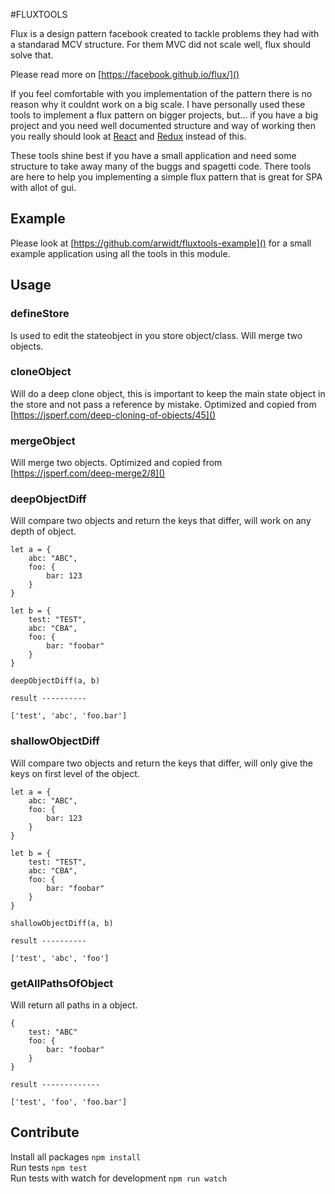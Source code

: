 #FLUXTOOLS

Flux is a design pattern facebook created to tackle problems they had with a standarad MCV structure.
For them MVC did not scale well, flux should solve that.

Please read more on [https://facebook.github.io/flux/]()

If you feel comfortable with you implementation of the pattern there is no reason why it couldnt work on a big scale. I have personally used these tools to implement a flux pattern on bigger projects, but... if you have a big project and you need well documented structure and way of working then you really should look at [React](https://reactjs.org/) and [Redux](https://redux.js.org/) instead of this.

These tools shine best if you have a small application and need some structure to take away many of the buggs and spagetti code. There tools are here to help you implementing a simple flux pattern that is great for SPA with allot of gui.

## Example

Please look at [https://github.com/arwidt/fluxtools-example]() for a small example application using all the tools in this module.

## Usage

### defineStore
Is used to edit the stateobject in you store object/class. Will merge two objects.

### cloneObject
Will do a deep clone object, this is important to keep the main state object in the store and not pass a reference by mistake.
Optimized and copied from [https://jsperf.com/deep-cloning-of-objects/45]()

### mergeObject
Will merge two objects. Optimized and copied from [https://jsperf.com/deep-merge2/8]()

### deepObjectDiff
Will compare two objects and return the keys that differ, will work on any depth of object.

```
let a = {
	abc: "ABC",
	foo: {
		bar: 123
	}
}

let b = {
	test: "TEST",
	abc: "CBA",
	foo: {
		bar: "foobar"
	}
}

deepObjectDiff(a, b)

result ----------

['test', 'abc', 'foo.bar']

```

### shallowObjectDiff
Will compare two objects and return the keys that differ, will only give the keys on first level of the object.

```
let a = {
	abc: "ABC",
	foo: {
		bar: 123
	}
}

let b = {
	test: "TEST",
	abc: "CBA",
	foo: {
		bar: "foobar"
	}
}

shallowObjectDiff(a, b)

result ----------

['test', 'abc', 'foo']

```

### getAllPathsOfObject
Will return all paths in a object.

```
{
	test: "ABC"
	foo: {
		bar: "foobar"
	}
}

result -------------

['test', 'foo', 'foo.bar']
```

## Contribute

Install all packages `npm install`  
Run tests `npm test`  
Run tests with watch for development `npm run watch`  

